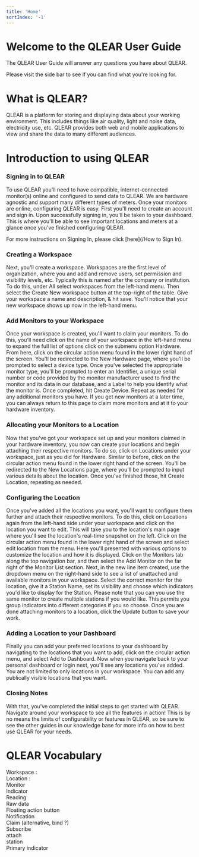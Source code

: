 ```yaml
---
title: 'Home'
sortIndex: '-1'
---
```

# Welcome to the QLEAR User Guide

The QLEAR User Guide will answer any questions you have about QLEAR.

Please visit the side bar to see if you can find what you're looking for.

# What is QLEAR?

QLEAR is a platform for storing and displaying data about your working environment. This includes things like air quality, light and noise data, electricity use, etc. QLEAR provides both web and mobile applications to view and share the data to many different audiences.

# Introduction to using QLEAR

### Signing in to QLEAR

To use QLEAR you'll need to have compatible, internet-connected monitor(s) online and configured to send data to QLEAR. We are hardware agnostic and support many different types of meters. Once your monitors are online, configuring QLEAR is easy.
First you'll need to create an account and sign in. Upon successfully signing in, you'll be taken to your dashboard. This is where you'll be able to see important locations and meters at a glance once you've finished configuring QLEAR.

For more instructions on Signing In, please click [here](/How to Sign In).

### Creating a Workspace

Next, you'll create a workspace. Workspaces are the first level of organization, where you and add and remove users, set permission and visibility levels, etc. Typically this is named after the company or institution. To do this, under All select workspaces from the left-hand menu. Then select the Create New workspace button at the top-right of the table. Give your workspace a name and description, & hit save. You'll notice that your new workspace shows up now in the left-hand menu.

### Add Monitors to your Workspace

Once your workspace is created, you'll want to claim your monitors. To do this, you'll need click on the name of your workspace in the left-hand menu to expand the full list of options click on the submenu option Hardware. From here, click on the circular action menu found in the lower right hand of the screen. You'll be redirected to the New Hardware page, where you'll be prompted to select a device type. Once you've selected the appropriate monitor type, you'll be prompted to enter an Identifier, a unique serial number or code provided by the monitor manufacturer used to find the monitor and its data in our database, and a Label to help you identify what the monitor is. Once completed, hit Create Device. Repeat as needed for any additional monitors you have. If you get new monitors at a later time, you can always return to this page to claim more monitors and at it to your hardware inventory.

### Allocating your Monitors to a Location

Now that you've got your workspace set up and your monitors claimed in your hardware inventory, you now can create your locations and begin attaching their respective monitors. To do so, click on Locations under your workspace, just as you did for Hardware. Similar to before, click on the circular action menu found in the lower right hand of the screen. You'll be redirected to the New Locations page, where you'll be prompted to input various details about the location. Once you've finished those, hit Create Location, repeating as needed.

### Configuring the Location

Once you've added all the locations you want, you'll want to configure them further and attach their respective monitors. To do this, click on Locations again from the left-hand side under your workspace and click on the location you want to edit. This will take you to the location's main page where you'll see the location's real-time snapshot on the left. Click on the circular action menu found in the lower right hand of the screen and select edit location from the menu. Here you'll presented with various options to customize the location and how it is displayed. Click on the Monitors tab along the top navigation bar, and then select the Add Monitor on the far right of the Monitor List section. Next, in the new line item created, use the dropdown menu on the right-hand side to see a list of unattached and available monitors in your workspace. Select the correct monitor for the location, give it a Station Name, set its visibility and choose which indicators you'd like to display for the Station. Please note that you can you use the same monitor to create multiple stations if you would like. This permits you group indicators into different categories if you so choose. Once you are done attaching monitors to a location, click the Update button to save your work.

### Adding a Location to your Dashboard

Finally you can add your preferred locations to your dashboard by navigating to the locations that you want to add, click on the circular action menu, and select Add to Dashboard. Now when you navigate back to your personal dashboard or login next, you'll see any locations you've added. You are not limited to only locations in your workspace. You can add any publically visible locations that you want.

### Closing Notes

With that, you've completed the initial steps to get started with QLEAR. Navigate around your workspace to see all the features in action! This is by no means the limits of configurability or features in QLEAR, so be sure to see the other guides in our knowledge base for more info on how to best use QLEAR for your needs.

# QLEAR Vocabulary

Workspace :  
Location :  
Monitor  
Indicator  
Reading  
Raw data  
Floating action button  
Notification  
Claim (alternative, bind ?)  
Subscribe  
attach  
station  
Primary indicator
